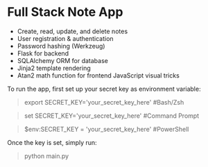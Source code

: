 # Full Stack Note App

- Create, read, update, and delete notes  
- User registration & authentication  
- Password hashing (Werkzeug)  
- Flask for backend 
- SQLAlchemy ORM for database
- Jinja2 template rendering
- Atan2 math function for frontend JavaScript visual tricks  

To run the app, first set up your secret key as environment variable: 
> export SECRET_KEY='your_secret_key_here' #Bash/Zsh

> set SECRET_KEY='your_secret_key_here' #Command Prompt

> $env:SECRET_KEY = 'your_secret_key_here' #PowerShell

Once the key is set, simply run: 
> python main.py